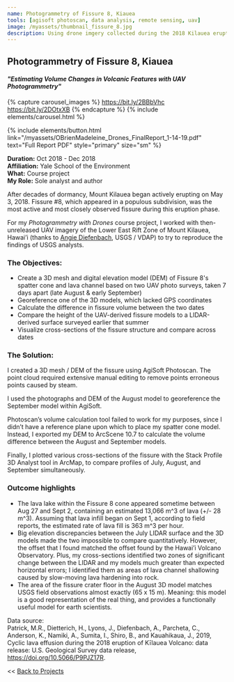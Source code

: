 ```yaml
---
name: Photogrammetry of Fissure 8, Kiauea
tools: [agisoft photoscan, data analysis, remote sensing, uav]
image: /myassets/thumbnail_fissure_8.jpg
description: Using drone imgery collected during the 2018 Kilauea eruption, I built a 3D model of a volcanic fissure and quantified changes in the fissure's morphology and volume.
---
```


## Photogrammetry of Fissure 8, Kiauea ##
#### *"Estimating Volume Changes in Volcanic Features with UAV Photogrammetry"*

{% capture carousel_images %}
https://bit.ly/2BBbVhc
https://bit.ly/2DOtxXB
{% endcapture %}
{% include elements/carousel.html %}

{% include elements/button.html link="/myassets/OBrienMadeleine_Drones_FinalReport_1-14-19.pdf" text="Full Report PDF" style="primary" size="sm" %}

**Duration:** Oct 2018 - Dec 2018  
**Affiliation:** Yale School of the Environment  
**What:** Course project  
**My Role:** Sole analyst and author


After decades of dormancy, Mount Kilauea began actively erupting on May 3, 2018. Fissure #8, which appeared in a populous subdivision, was the most active and most closely observed fissure during this eruption phase. 

For my *Photogrammetry with Drones* course project, I worked with then-unreleased UAV imagery of the Lower East Rift Zone of Mount Kilauea, Hawai’i (thanks to [Angie Diefenbach]( https://www.usgs.gov/staff-profiles/angie-diefenbach), USGS / VDAP) to try to reproduce the findings of USGS analysts.

### The Objectives:

* Create a 3D mesh and digital elevation model (DEM) of Fissure 8's spatter cone and lava channel based on two UAV photo surveys, taken 7 days apart (late August & early September)
* Georeference one of the 3D models, which lacked GPS coordinates
* Calculate the difference in fissure volume between the two dates
* Compare the height of the UAV-derived fissure models to a LIDAR-derived surface surveyed earlier that summer
* Visualize cross-sections of the fissure structure and compare across dates


### The Solution:

I created a 3D mesh / DEM of the fissure using AgiSoft Photoscan. The point cloud required extensive manual editing to remove points erroneous points caused by steam. 

I used the photographs and DEM of the August model to georeference the September model within AgiSoft.

Photoscan’s volume calculation tool failed to work for my purposes, since I didn’t have a reference plane upon which to place my spatter cone model. Instead, I exported my DEM to ArcScene 10.7 to calculate the volume difference between the August and September models. 

Finally, I plotted various cross-sections of the fissure with the Stack Profile 3D Analyst tool in ArcMap, to compare profiles of July, August, and September simultaneously.


### Outcome highlights
* The lava lake within the Fissure 8 cone appeared sometime between Aug 27 and Sept 2, containing an estimated 13,066 m^3 of lava (+/- 28 m^3). Assuming that lava infill began on Sept 1, according to field reports, the estimated rate of lava fill is 363 m^3 per hour.
* Big elevation discrepancies between the July LIDAR surface and the 3D models made the two impossible to compare quantitatively. However, the offset that I found matched the offset found by the Hawai’i Volcano Observatory. Plus, my cross-sections identified two zones of significant change between the LIDAR and my models much greater than expected horizontal errors; I identified them as areas of lava channel shallowing caused by slow-moving lava hardening into rock. 
* The area of the fissure crater floor in the August 3D model matches USGS field observations almost exactly (65 x 15 m). Meaning: this model is a good representation of the real thing, and provides a functionally useful model for earth scientists. 


Data source:  
Patrick, M.R., Dietterich, H., Lyons, J., Diefenbach, A., Parcheta, C., Anderson, K., Namiki, A., Sumita, I., Shiro, B., and Kauahikaua, J., 2019, Cyclic lava effusion during the 2018 eruption of Kīlauea Volcano: data release: U.S. Geological Survey data release, https://doi.org/10.5066/P9PJZ17R.


<< [Back to Projects](/projects/)